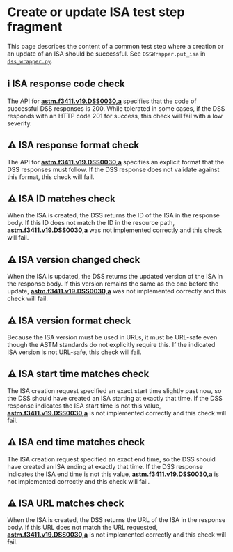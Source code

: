 # Create or update ISA test step fragment

This page describes the content of a common test step where a creation or an update of an ISA should be successful.
See `DSSWrapper.put_isa` in [`dss_wrapper.py`](../../../dss_wrapper.py).

## ℹ️ ISA response code check

The API for **[astm.f3411.v19.DSS0030,a](../../../../../../requirements/astm/f3411/v19.md)** specifies that the code of successful DSS responses is 200. While tolerated in some cases, if the DSS responds with an HTTP code 201 for success, this check will fail with a low severity.

## ⚠️ ISA response format check

The API for **[astm.f3411.v19.DSS0030,a](../../../../../../requirements/astm/f3411/v19.md)** specifies an explicit format that the DSS responses must follow.  If the DSS response does not validate against this format, this check will fail.

## ⚠️ ISA ID matches check

When the ISA is created, the DSS returns the ID of the ISA in the response body.  If this ID does not match the ID in the resource path, **[astm.f3411.v19.DSS0030,a](../../../../../../requirements/astm/f3411/v19.md)** was not implemented correctly and this check will fail.

## ⚠️ ISA version changed check

When the ISA is updated, the DSS returns the updated version of the ISA in the response body.  If this version remains the same as the one before the update, **[astm.f3411.v19.DSS0030,a](../../../../../../requirements/astm/f3411/v19.md)** was not implemented correctly and this check will fail.

## ⚠️ ISA version format check

Because the ISA version must be used in URLs, it must be URL-safe even though the ASTM standards do not explicitly require this.  If the indicated ISA version is not URL-safe, this check will fail.

## ⚠️ ISA start time matches check

The ISA creation request specified an exact start time slightly past now, so the DSS should have created an ISA starting at exactly that time.  If the DSS response indicates the ISA start time is not this value, **[astm.f3411.v19.DSS0030,a](../../../../../../requirements/astm/f3411/v19.md)** is not implemented correctly and this check will fail.

## ⚠️ ISA end time matches check

The ISA creation request specified an exact end time, so the DSS should have created an ISA ending at exactly that time.  If the DSS response indicates the ISA end time is not this value, **[astm.f3411.v19.DSS0030,a](../../../../../../requirements/astm/f3411/v19.md)** is not implemented correctly and this check will fail.

## ⚠️ ISA URL matches check

When the ISA is created, the DSS returns the URL of the ISA in the response body.  If this URL does not match the URL requested, **[astm.f3411.v19.DSS0030,a](../../../../../../requirements/astm/f3411/v19.md)** is not implemented correctly and this check will fail.
